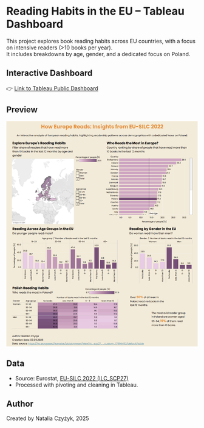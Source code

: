 # Reading Habits in the EU – Tableau Dashboard

This project explores book reading habits across EU countries, with a focus on intensive readers (>10 books per year).  
It includes breakdowns by age, gender, and a dedicated focus on Poland.

## Interactive Dashboard
👉 [Link to Tableau Public Dashboard](https://public.tableau.com/views/BookreadingtrendsinEU/Dashboard2?:language=en-US&:sid=&:redirect=auth&:display_count=n&:origin=viz_share_link)

## Preview
![Dashboard Preview](viz_screenshot.png)

## Data
- Source: Eurostat, [EU-SILC 2022 (ILC_SCP27)](https://ec.europa.eu/eurostat/databrowser/view/ilc_scp27__custom_17994492/default/table)
- Processed with pivoting and cleaning in Tableau.

## Author
Created by Natalia Czyżyk, 2025
